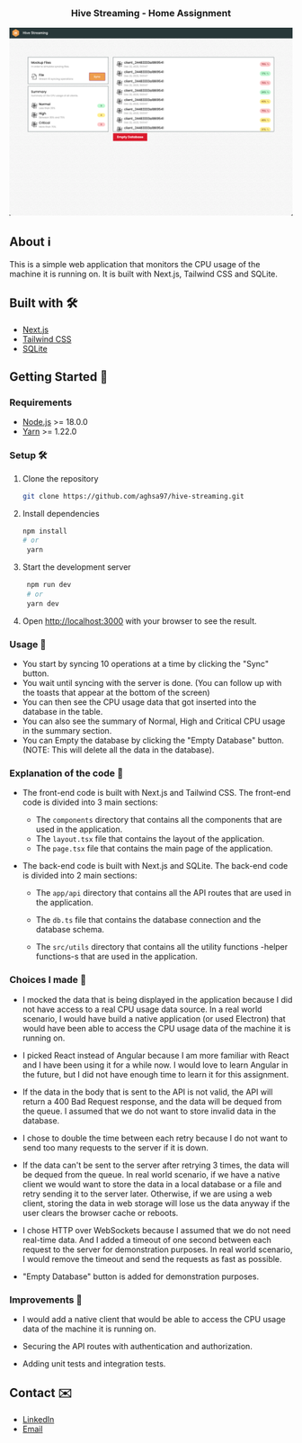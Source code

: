 <p align="center" style="margin-top: 120px">
  <h3 align="center">Hive Streaming - Home Assignment</h3>
</p>

![HomePage](./screenshots/HomePage.png)

## About ℹ️

This is a simple web application that monitors the CPU usage of the machine it is running on. It is built with Next.js, Tailwind CSS and SQLite.

## Built with 🛠️

- [Next.js](https://nextjs.org/)
- [Tailwind CSS](https://tailwindcss.com/)
- [SQLite](https://www.sqlite.org/index.html)

## Getting Started 🚀

### Requirements

- [Node.js](https://nodejs.org/en/) >= 18.0.0
- [Yarn](https://yarnpkg.com/) >= 1.22.0

### Setup 🛠️

1. Clone the repository

   ```sh
   git clone https://github.com/aghsa97/hive-streaming.git
   ```

2. Install dependencies

   ```sh
   npm install
   # or
    yarn
   ```

3. Start the development server

   ```sh
    npm run dev
    # or
    yarn dev
   ```

4. Open [http://localhost:3000](http://localhost:3000) with your browser to see
   the result.

### Usage 📖

- You start by syncing 10 operations at a time by clicking the "Sync" button.
- You wait until syncing with the server is done. (You can follow up with the toasts that appear at the bottom of the screen)
- You can then see the CPU usage data that got inserted into the database in the table.
- You can also see the summary of Normal, High and Critical CPU usage in the summary section.
- You can Empty the database by clicking the "Empty Database" button. (NOTE: This will delete all the data in the database).

### Explanation of the code 📝

- The front-end code is built with Next.js and Tailwind CSS. The front-end code is divided into 3 main sections:

  - The `components` directory that contains all the components that are used in the application.
  - The `layout.tsx` file that contains the layout of the application.
  - The `page.tsx` file that contains the main page of the application.

- The back-end code is built with Next.js and SQLite. The back-end code is divided into 2 main sections:

  - The `app/api` directory that contains all the API routes that are used in the application.
  - The `db.ts` file that contains the database connection and the database schema.

  - The `src/utils` directory that contains all the utility functions -helper functions-s that are used in the application.

### Choices I made 🤔

- I mocked the data that is being displayed in the application because I did not have access to a real CPU usage data source. In a real world scenario, I would have build a native application (or used Electron) that would have been able to access the CPU usage data of the machine it is running on.

- I picked React instead of Angular because I am more familiar with React and I have been using it for a while now. I would love to learn Angular in the future, but I did not have enough time to learn it for this assignment.

- If the data in the body that is sent to the API is not valid, the API will return a 400 Bad Request response, and the data will be dequed from the queue. I assumed that we do not want to store invalid data in the database.

- I chose to double the time between each retry because I do not want to send too many requests to the server if it is down.

- If the data can't be sent to the server after retrying 3 times, the data will be dequed from the queue. In real world scenario, if we have a native client we would want to store the data in a local database or a file and retry sending it to the server later. Otherwise, if we are using a web client, storing the data in web storage will lose us the data anyway if the user clears the browser cache or reboots.

- I chose HTTP over WebSockets because I assumed that we do not need real-time data. And I added a timeout of one second between each request to the server for demonstration purposes. In real world scenario, I would remove the timeout and send the requests as fast as possible.

- "Empty Database" button is added for demonstration purposes.

### Improvements 🤩

- I would add a native client that would be able to access the CPU usage data of the machine it is running on.

- Securing the API routes with authentication and authorization.

- Adding unit tests and integration tests.

## Contact ✉️

- [LinkedIn](https://www.linkedin.com/in/mohammed-agha/)
- [Email](mailto:mohammed.agha977@gmail.com)
